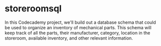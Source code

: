 # storeroomsql
In this Codecademy project, we'll build out a database schema that could be used to organize an inventory of mechanical parts. This schema will keep track of all the parts, their manufacturer, category, location in the storeroom, available inventory, and other relevant information.
